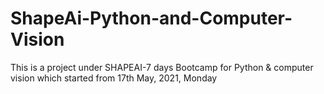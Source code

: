 # ShapeAi-Python-and-Computer-Vision
This is a project under SHAPEAI-7 days Bootcamp for Python &amp; computer vision which started from 17th May, 2021, Monday
